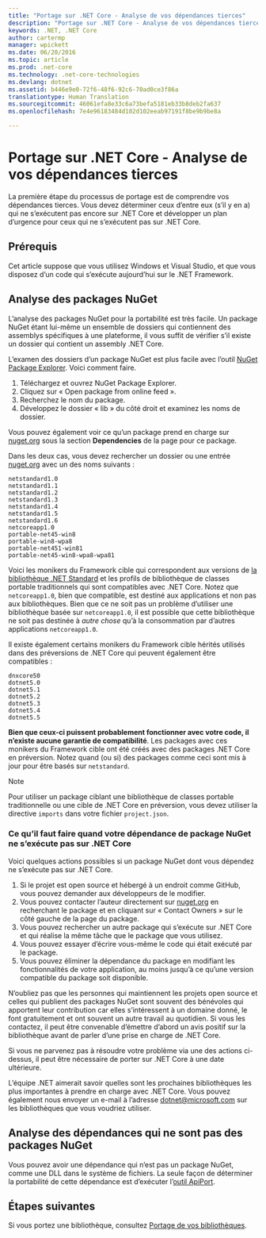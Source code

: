 ```yaml
---
title: "Portage sur .NET Core - Analyse de vos dépendances tierces"
description: "Portage sur .NET Core - Analyse de vos dépendances tierces"
keywords: .NET, .NET Core
author: cartermp
manager: wpickett
ms.date: 06/20/2016
ms.topic: article
ms.prod: .net-core
ms.technology: .net-core-technologies
ms.devlang: dotnet
ms.assetid: b446e9e0-72f6-48f6-92c6-70ad0ce3f86a
translationtype: Human Translation
ms.sourcegitcommit: 46061efa8e33c6a73befa5181eb33b8deb2fa637
ms.openlocfilehash: 7e4e96183484d102d102eeab97191f8be9b9be8a

---
```


# <a name="porting-to-net-core-analyzing-your-thirdparty-party-dependencies"></a>Portage sur .NET Core - Analyse de vos dépendances tierces

La première étape du processus de portage est de comprendre vos dépendances tierces.  Vous devez déterminer ceux d’entre eux (s’il y en a) qui ne s’exécutent pas encore sur .NET Core et développer un plan d’urgence pour ceux qui ne s’exécutent pas sur .NET Core.

## <a name="prerequisites"></a>Prérequis

Cet article suppose que vous utilisez Windows et Visual Studio, et que vous disposez d’un code qui s’exécute aujourd’hui sur le .NET Framework.

## <a name="analyzing-nuget-packages"></a>Analyse des packages NuGet

L’analyse des packages NuGet pour la portabilité est très facile.  Un package NuGet étant lui-même un ensemble de dossiers qui contiennent des assemblys spécifiques à une plateforme, il vous suffit de vérifier s’il existe un dossier qui contient un assembly .NET Core.

L’examen des dossiers d’un package NuGet est plus facile avec l’outil [NuGet Package Explorer](https://github.com/NuGetPackageExplorer/NuGetPackageExplorer).  Voici comment faire.

1. Téléchargez et ouvrez NuGet Package Explorer.
2. Cliquez sur « Open package from online feed ».
3. Recherchez le nom du package.
4. Développez le dossier « lib » du côté droit et examinez les noms de dossier.

Vous pouvez également voir ce qu’un package prend en charge sur [nuget.org](https://www.nuget.org/) sous la section **Dependencies** de la page pour ce package.

Dans les deux cas, vous devez rechercher un dossier ou une entrée [nuget.org](https://www.nuget.org/) avec un des noms suivants :

```
netstandard1.0
netstandard1.1
netstandard1.2
netstandard1.3
netstandard1.4
netstandard1.5
netstandard1.6
netcoreapp1.0
portable-net45-win8
portable-win8-wpa8
portable-net451-win81
portable-net45-win8-wpa8-wpa81
```

Voici les monikers du Framework cible qui correspondent aux versions de [la bibliothèque .NET Standard](../../standard/library.md) et les profils de bibliothèque de classes portable traditionnels qui sont compatibles avec .NET Core.  Notez que `netcoreapp1.0`, bien que compatible, est destiné aux applications et non pas aux bibliothèques.  Bien que ce ne soit pas un problème d’utiliser une bibliothèque basée sur `netcoreapp1.0`, il est possible que cette bibliothèque ne soit pas destinée à *autre chose* qu’à la consommation par d’autres applications `netcoreapp1.0`.

Il existe également certains monikers du Framework cible hérités utilisés dans des préversions de .NET Core qui peuvent également être compatibles :

```
dnxcore50
dotnet5.0
dotnet5.1
dotnet5.2
dotnet5.3
dotnet5.4
dotnet5.5
```

**Bien que ceux-ci puissent probablement fonctionner avec votre code, il n’existe aucune garantie de compatibilité**.  Les packages avec ces monikers du Framework cible ont été créés avec des packages .NET Core en préversion.  Notez quand (ou si) des packages comme ceci sont mis à jour pour être basés sur `netstandard`.

> [!NOTE]
> Pour utiliser un package ciblant une bibliothèque de classes portable traditionnelle ou une cible de .NET Core en préversion, vous devez utiliser la directive `imports` dans votre fichier `project.json`.

### <a name="what-to-do-when-your-nuget-package-dependency-doesnt-run-on-net-core"></a>Ce qu’il faut faire quand votre dépendance de package NuGet ne s’exécute pas sur .NET Core

Voici quelques actions possibles si un package NuGet dont vous dépendez ne s’exécute pas sur .NET Core.

1. Si le projet est open source et hébergé à un endroit comme GitHub, vous pouvez demander aux développeurs de le modifier.
2. Vous pouvez contacter l’auteur directement sur [nuget.org](https://www.nuget.org/) en recherchant le package et en cliquant sur « Contact Owners » sur le côté gauche de la page du package.
3. Vous pouvez rechercher un autre package qui s’exécute sur .NET Core et qui réalise la même tâche que le package que vous utilisez.
4. Vous pouvez essayer d’écrire vous-même le code qui était exécuté par le package.
5. Vous pouvez éliminer la dépendance du package en modifiant les fonctionnalités de votre application, au moins jusqu’à ce qu’une version compatible du package soit disponible.

N’oubliez pas que les personnes qui maintiennent les projets open source et celles qui publient des packages NuGet sont souvent des bénévoles qui apportent leur contribution car elles s’intéressent à un domaine donné, le font gratuitement et ont souvent un autre travail au quotidien. Si vous les contactez, il peut être convenable d’émettre d’abord un avis positif sur la bibliothèque avant de parler d’une prise en charge de .NET Core.

Si vous ne parvenez pas à résoudre votre problème via une des actions ci-dessus, il peut être nécessaire de porter sur .NET Core à une date ultérieure.

L’équipe .NET aimerait savoir quelles sont les prochaines bibliothèques les plus importantes à prendre en charge avec .NET Core. Vous pouvez également nous envoyer un e-mail à l’adresse dotnet@microsoft.com sur les bibliothèques que vous voudriez utiliser.

## <a name="analyzing-dependencies-which-arent-nuget-packages"></a>Analyse des dépendances qui ne sont pas des packages NuGet

Vous pouvez avoir une dépendance qui n’est pas un package NuGet, comme une DLL dans le système de fichiers.  La seule façon de déterminer la portabilité de cette dépendance est d’exécuter l’[outil ApiPort](https://github.com/Microsoft/dotnet-apiport/blob/master/docs/HowTo/).

## <a name="next-steps"></a>Étapes suivantes

Si vous portez une bibliothèque, consultez [Portage de vos bibliothèques](libraries.md).



<!--HONumber=Nov16_HO3-->


